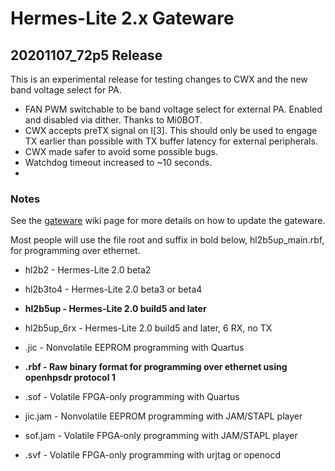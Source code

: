 Hermes-Lite 2.x Gateware
========================

## 20201107_72p5 Release

This is an experimental release for testing changes to CWX and the new band voltage select for PA. 

 * FAN PWM switchable to be band voltage select for external PA. Enabled and disabled via dither. Thanks to Mi0BOT.
 * CWX accepts preTX signal on I[3]. This should only be used to engage TX earlier than possible with TX buffer latency for external peripherals.
 * CWX made safer to avoid some possible bugs.
 * Watchdog timeout increased to \~10 seconds.
 *  

### Notes

See the [gateware](https://github.com/softerhardware/Hermes-Lite2/wiki/Updating-Gateware) wiki page for more details on how to update the gateware.

Most people will use the file root and suffix in bold below, hl2b5up_main.rbf, for programming over ethernet.

* hl2b2 - Hermes-Lite 2.0 beta2
* hl2b3to4 - Hermes-Lite 2.0 beta3 or beta4
* **hl2b5up - Hermes-Lite 2.0 build5 and later**
* hl2b5up_6rx - Hermes-Lite 2.0 build5 and later, 6 RX, no TX

* .jic - Nonvolatile EEPROM programming with Quartus
* **.rbf - Raw binary format for programming over ethernet using openhpsdr protocol 1**
* .sof - Volatile FPGA-only programming with Quartus
* jic.jam - Nonvolatile EEPROM programming with JAM/STAPL player
* sof.jam - Volatile FPGA-only programming with JAM/STAPL player
* .svf - Volatile FPGA-only programming with urjtag or openocd 





